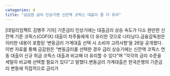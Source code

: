 ```yaml
---
categories: d
title: "금감원 금리 인상기엔 신잔액 코픽스 대출이 좀 더 유리"
---
```

[데일리임팩트 김병주 기자] 기준금리 인상기에는 대출금리 상승 속도가 다소 완만한 신잔액 기준 코픽스(COFIX) 대출이 차주들에게 더 유리한 것으로 나타났다.금융감독원은 이러한 내용이 포함된 ‘변동금리 가계대출 선택 시 소비자 고려사항’을 26일 공개했다.이번 자료를 통해 금감원은 “변동금리를 선택한 경우 금리 상승기에는 신잔액 코픽스 연동 대출이 신규 취급 코픽스 대출과 비교해 더 유리할 수 있다”며 “각각의 금리 수준을 세밀히 비교해 선택할 필요가 있다”고 말했다.변동금리 가계대출은 한국은행의 기준금리 변동에 직접적으로 금리가